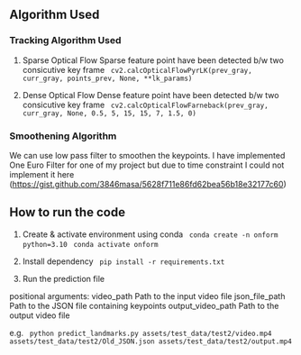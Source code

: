 ## Algorithm Used
### Tracking Algorithm Used
1. Sparse Optical Flow
Sparse feature point have been detected b/w two consicutive key frame
``` cv2.calcOpticalFlowPyrLK(prev_gray, curr_gray, points_prev, None, **lk_params)```

2. Dense Optical Flow
Dense feature point have been detected b/w two consicutive key frame
``` cv2.calcOpticalFlowFarneback(prev_gray, curr_gray, None, 0.5, 5, 15, 15, 7, 1.5, 0)```

### Smoothening Algorithm
We can use low pass filter to smoothen the keypoints.
I have implemented One Euro Filter for one of my project but due to time constraint I could not implement it here
(https://gist.github.com/3846masa/5628f711e86fd62bea56b18e32177c60)

## How to run the code
1. Create & activate environment using conda 
``` conda create -n onform python=3.10```
``` conda activate onform```

2. Install dependency
``` pip install -r requirements.txt```

3. Run the prediction file

positional arguments:
  video_path         Path to the input video file
  json_file_path     Path to the JSON file containing keypoints
  output_video_path  Path to the output video file

e.g.
``` python predict_landmarks.py assets/test_data/test2/video.mp4 assets/test_data/test2/Old_JSON.json assets/test_data/test2/output.mp4```

